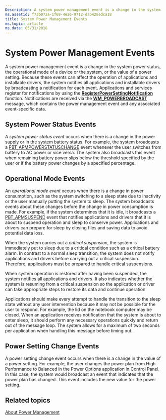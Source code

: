 ```yaml
---
Description: A system power management event is a change in the system power status, the operational mode of a device or the system, or the value of a power setting.
ms.assetid: f73b072a-1f69-4e26-9712-dab428edca18
title: System Power Management Events
ms.topic: article
ms.date: 05/31/2018
---
```


# System Power Management Events

A system power management event is a change in the system power status, the operational mode of a device or the system, or the value of a power setting. Because these events can affect the operation of applications and installable drivers, the system notifies all applications and installable drivers by broadcasting a notification for each event. Applications and services register for notifications by using the [**RegisterPowerSettingNotification**](/windows/desktop/api/WinUser/nf-winuser-registerpowersettingnotification) function. Notifications are received via the [**WM\_POWERBROADCAST**](wm-powerbroadcast.md) message, which contains the power management event and any associated event-specific data.

## System Power Status Events

A *system power status event* occurs when there is a change in the power supply or in the system battery status. For example, the system broadcasts a [PBT\_APMPOWERSTATUSCHANGE](pbt-apmpowerstatuschange.md) event whenever the user switches from battery to AC power or vice versa. The system also broadcasts this event when remaining battery power slips below the threshold specified by the user or if the battery power changes by a specified percentage.

## Operational Mode Events

An *operational mode event* occurs when there is a change in power consumption, such as the system switching to a sleep state due to inactivity or the user manually putting the system to sleep. The system broadcasts events about these changes before the change in power consumption is made. For example, if the system determines that it is idle, it broadcasts a [PBT\_APMSUSPEND](pbt-apmsuspend.md) event that notifies applications and drivers that it is about to suspend operation and sleep to conserve power. Applications and drivers can prepare for sleep by closing files and saving data to avoid potential data loss.

When the system carries out a *critical suspension*, the system is immediately put to sleep due to a critical condition such as a critical battery alarm. In contrast to a normal sleep transition, the system does not notify applications and drivers before carrying out a critical suspension. Therefore, applications must be prepared to handle critical suspensions.

When system operation is restored after having been suspended, the system notifies all applications and drivers. It also indicates whether the system is resuming from a critical suspension so the application or driver can take appropriate steps to restore its data and continue operation.

Applications should make every attempt to handle the transition to the sleep state without any user intervention because it may not be possible for the user to respond. For example, the lid on the notebook computer may be closed. When an application receives notification that the system is about to enter sleep, it should perform any necessary operations quickly and return out of the message loop. The system allows for a maximum of two seconds per application when handling this message before timing out.

## Power Setting Change Events

A power setting change event occurs when there is a change in the value of a power setting. For example, the user changes the power plan from High Performance to Balanced in the Power Options application in Control Panel. In this case, the system would broadcast an event that indicates that the power plan has changed. This event includes the new value for the power setting.

## Related topics

<dl> <dt>

[About Power Management](about-power-management.md)
</dt> </dl>

 

 



